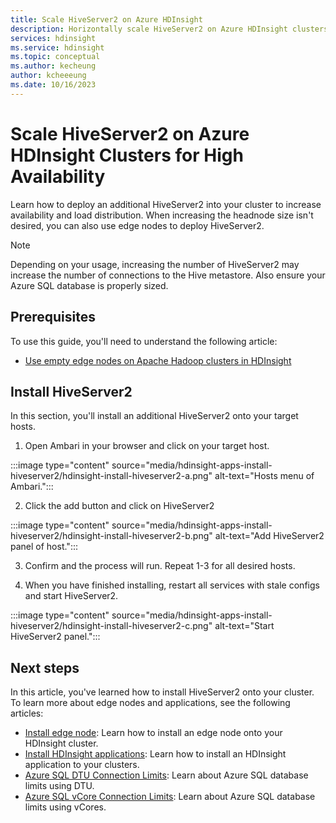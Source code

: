 ```yaml
---
title: Scale HiveServer2 on Azure HDInsight
description: Horizontally scale HiveServer2 on Azure HDInsight clusters using edge nodes to increase fault tolerance and availability.
services: hdinsight
ms.service: hdinsight
ms.topic: conceptual
ms.author: kecheung
author: kcheeeung
ms.date: 10/16/2023
---
```


# Scale HiveServer2 on Azure HDInsight Clusters for High Availability

Learn how to deploy an additional HiveServer2 into your cluster to increase availability and load distribution. When increasing the headnode size isn't desired, you can also use edge nodes to deploy HiveServer2. 

> [!NOTE]
> Depending on your usage, increasing the number of HiveServer2 may increase the number of connections to the Hive metastore. Also ensure your Azure SQL database is properly sized.

## Prerequisites

To use this guide, you'll need to understand the following article:
- [Use empty edge nodes on Apache Hadoop clusters in HDInsight](hdinsight-apps-use-edge-node.md)

## Install HiveServer2

In this section, you'll install an additional HiveServer2 onto your target hosts.

1. Open Ambari in your browser and click on your target host.

:::image type="content" source="media/hdinsight-apps-install-hiveserver2/hdinsight-install-hiveserver2-a.png" alt-text="Hosts menu of Ambari.":::

2. Click the add button and click on HiveServer2

:::image type="content" source="media/hdinsight-apps-install-hiveserver2/hdinsight-install-hiveserver2-b.png" alt-text="Add HiveServer2 panel of host.":::

3. Confirm and the process will run. Repeat 1-3 for all desired hosts.

4. When you have finished installing, restart all services with stale configs and start HiveServer2.

:::image type="content" source="media/hdinsight-apps-install-hiveserver2/hdinsight-install-hiveserver2-c.png" alt-text="Start HiveServer2 panel.":::

## Next steps

In this article, you've learned how to install HiveServer2 onto your cluster. To learn more about edge nodes and applications, see the following articles:

* [Install edge node](hdinsight-apps-use-edge-node.md): Learn how to install an edge node onto your HDInsight cluster.
* [Install HDInsight applications](hdinsight-apps-install-applications.md): Learn how to install an HDInsight application to your clusters.
* [Azure SQL DTU Connection Limits](/azure/azure-sql/database/resource-limits-dtu-single-databases): Learn about Azure SQL database limits using DTU.
* [Azure SQL vCore Connection Limits](/azure/azure-sql/database/resource-limits-vcore-elastic-pools): Learn about Azure SQL database limits using vCores.
